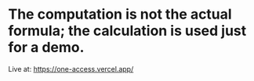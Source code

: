 # The computation is not the actual formula; the calculation is used just for a demo.


Live at: https://one-access.vercel.app/
